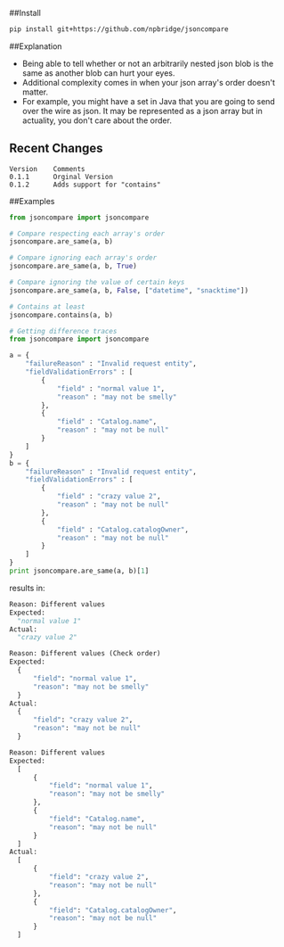 ##Install
```bash
pip install git+https://github.com/npbridge/jsoncompare
```

##Explanation
*  Being able to tell whether or not an arbitrarily nested json blob is the same as another blob can hurt your eyes.
*  Additional complexity comes in when your json array's order doesn't matter.
*  For example, you might have a set in Java that you are going to send over the wire as json. It may be represented as a json array but in actuality, you don't care about the order.

## Recent Changes
    Version    Comments
    0.1.1      Orginal Version
    0.1.2      Adds support for "contains"

##Examples
```python
from jsoncompare import jsoncompare

# Compare respecting each array's order
jsoncompare.are_same(a, b)

# Compare ignoring each array's order
jsoncompare.are_same(a, b, True)

# Compare ignoring the value of certain keys
jsoncompare.are_same(a, b, False, ["datetime", "snacktime"])

# Contains at least
jsoncompare.contains(a, b)

```

```python
# Getting difference traces
from jsoncompare import jsoncompare

a = {
    "failureReason" : "Invalid request entity",
    "fieldValidationErrors" : [
        {
            "field" : "normal value 1",
            "reason" : "may not be smelly"
        },
        {
            "field" : "Catalog.name",
            "reason" : "may not be null"
        }
    ]
}
b = {
    "failureReason" : "Invalid request entity",
    "fieldValidationErrors" : [
        {
            "field" : "crazy value 2",
            "reason" : "may not be null"
        },
        {
            "field" : "Catalog.catalogOwner",
            "reason" : "may not be null"
        }
    ]
}
print jsoncompare.are_same(a, b)[1]
```
results in:

```python
Reason: Different values
Expected:
  "normal value 1"
Actual:
  "crazy value 2"

Reason: Different values (Check order)
Expected:
  {
      "field": "normal value 1", 
      "reason": "may not be smelly"
  }
Actual:
  {
      "field": "crazy value 2", 
      "reason": "may not be null"
  }

Reason: Different values
Expected:
  [
      {
          "field": "normal value 1", 
          "reason": "may not be smelly"
      }, 
      {
          "field": "Catalog.name", 
          "reason": "may not be null"
      }
  ]
Actual:
  [
      {
          "field": "crazy value 2", 
          "reason": "may not be null"
      }, 
      {
          "field": "Catalog.catalogOwner", 
          "reason": "may not be null"
      }
  ]
```
